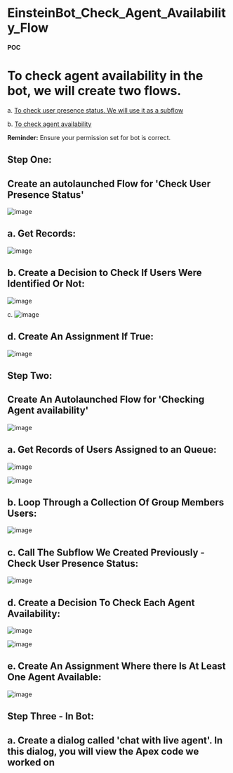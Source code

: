 # EinsteinBot_Check_Agent_Availability_Flow
<b>POC</b>

<h1>To check agent availability in the bot, we will create two flows.</h1>

a. <u>To check user presence status. We will use it as a subflow</u>

b. <u>To check agent availability</u>


<b>Reminder:</b> Ensure your permission set for bot is correct.

<h2> Step One:</h2>
<h2> Create an autolaunched Flow for 'Check User Presence Status' </h2>

![image](https://user-images.githubusercontent.com/37139091/217403205-f27b98c3-844b-4545-90d1-44452db7d465.png)

<h2>a. Get Records:</h2>

![image](https://user-images.githubusercontent.com/37139091/217404337-44a0dd62-0539-44b1-b3aa-7ae9956f49df.png)


<h2>b. Create a Decision to Check If Users Were Identified Or Not:</h2>

![image](https://user-images.githubusercontent.com/37139091/217404444-6214a2c1-bf17-4348-bad6-f64f6823127b.png)


c. ![image](https://user-images.githubusercontent.com/37139091/217404489-9408c1e5-a948-4dbf-a1d1-7d148d2bf33e.png)


<h2>d. Create An Assignment If True:</h2>

![image](https://user-images.githubusercontent.com/37139091/217404570-70b6d380-b149-4cf4-bae6-178303db190e.png)




<h2> Step Two:</h2>


<h2> Create An Autolaunched Flow for 'Checking Agent availability' </h2>

![image](https://user-images.githubusercontent.com/37139091/217405416-547ab0de-4ab6-467e-9483-29330e203ae3.png)

<h2>a. Get Records of Users Assigned to an Queue: </h2>

![image](https://user-images.githubusercontent.com/37139091/217405739-68c38c67-9f0c-4da9-bf1f-300c68dc5039.png)

![image](https://user-images.githubusercontent.com/37139091/217405979-991f130f-3650-4749-8d1f-cfbd93622040.png)


<h2>b. Loop Through a Collection Of Group Members Users: </h2>

![image](https://user-images.githubusercontent.com/37139091/217406122-32558b5e-598b-4e06-bc92-bdbabe6a85a5.png)

<h2>c. Call The Subflow We Created Previously - Check User Presence Status: </h2>

![image](https://user-images.githubusercontent.com/37139091/217406285-29962dce-34dc-4524-ab7f-3c83f007e3c8.png)

<h2>d. Create a Decision To Check Each Agent Availability: </h2>

![image](https://user-images.githubusercontent.com/37139091/217406777-ba881d21-6534-4205-a6ef-dd4637d0eca9.png)

![image](https://user-images.githubusercontent.com/37139091/217406840-b0d6d548-0a7d-475e-b53b-c09ba3c02375.png)


<h2>e. Create An Assignment Where there Is At Least One Agent Available: </h2>

![image](https://user-images.githubusercontent.com/37139091/217406962-afcda453-ca26-44b9-8448-5c40877c4b59.png)


<h2> Step Three - In Bot:</h2>

<h2>a. Create a dialog called 'chat with live agent'. In this dialog, you will view the Apex code we worked on </h2>
<h2> </h2>
<h2> </h2>
<h2> </h2>
<h2> </h2>




